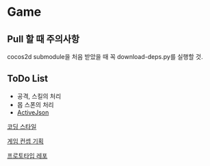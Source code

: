 # Game

Pull 할 때 주의사항
----
cocos2d submodule을 처음 받았을 때 꼭 download-deps.py를 실행할 것.


ToDo List
----
* 공격, 스킬의 처리
* 몹 스폰의 처리
* [ActiveJson](https://github.com/SubwayRocketTeam/ActiveJson)

[코딩 스타일](https://github.com/SubwayRocketTeam/game/tree/master/doc/style)

[게임 컨셉 기획](https://github.com/SubwayRocketTeam/documents/wiki/%EA%B2%8C%EC%9E%84-%EC%BB%A8%EC%85%89-%EA%B8%B0%ED%9A%8D)

[프로토타입 레포](https://github.com/SubwayRocketTeam/Prototype)
